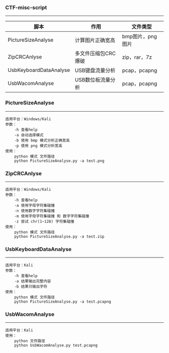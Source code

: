 ### CTF-misc-script

---

| 脚本 | 作用 | 文件类型 |
| --- | --- | --- |
| PictureSizeAnalyse | 计算图片正确宽高 | bmp图片，png图片 |
| ZipCRCAnlyse | 多文件压缩包CRC爆破 | zip，rar，7z |
| UsbKeyboardDataAnalyse | USB键盘流量分析 | pcap，pcapng |
| UsbWacomAnalyse | USB数位板流量分析 | pcap，pcapng |

### PictureSizeAnalyse

---

```
适用平台：Windows/Kali
参数：
	-h 查看help
	-a 自动选择模式
	-b 使用 bmp 模式分析正确宽高
	-p 使用 png 模式分析宽高
使用：
	python 模式 文件路径
	python PictureSizeAnalyse.py -a test.png
```
### ZipCRCAnlyse

---

```
适用平台：Windows/Kali
参数：
	-h 查看help
	-a 使用字母字符集碰撞
	-n 使用数字字符集碰撞
	-m 使用字母字符集碰撞 和 数字字符集碰撞
	-z 尝试 chr(1~128) 字符集碰撞
使用：
	python 模式 文件路径
	python PictureSizeAnalyse.py -a test.zip
```
### UsbKeyboardDataAnalyse

---

```
适用平台：Kali
参数：
	-h 查看help
	-a 结果输出完整内容
	-b 结果只输出字符
使用：
	python 模式 文件路径
	python PictureSizeAnalyse.py -a test.pcapng
```
### UsbWacomAnalyse

---

```
适用平台：Kali
使用：
	python 文件路径
	python UsbWacomAnalyse.py test.pcapng
```
